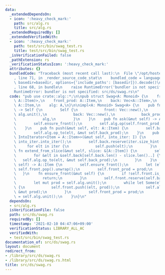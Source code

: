```yaml
---
data:
  _extendedDependsOn:
  - icon: ':heavy_check_mark:'
    path: src/alg.rs
    title: src/alg.rs
  _extendedRequiredBy: []
  _extendedVerifiedWith:
  - icon: ':heavy_check_mark:'
    path: test/src/bin/swag_test.rs
    title: test/src/bin/swag_test.rs
  _isVerificationFailed: false
  _pathExtension: rs
  _verificationStatusIcon: ':heavy_check_mark:'
  attributes: {}
  bundledCode: "Traceback (most recent call last):\n  File \"/opt/hostedtoolcache/Python/3.9.1/x64/lib/python3.9/site-packages/onlinejudge_verify/documentation/build.py\"\
    , line 71, in _render_source_code_stat\n    bundled_code = language.bundle(stat.path,\
    \ basedir=basedir, options={'include_paths': [basedir]}).decode()\n  File \"/opt/hostedtoolcache/Python/3.9.1/x64/lib/python3.9/site-packages/onlinejudge_verify/languages/user_defined.py\"\
    , line 68, in bundle\n    raise RuntimeError('bundler is not specified: {}'.format(path.as_posix()))\n\
    RuntimeError: bundler is not specified: src/ds/swag.rs\n"
  code: "pub use crate::alg::*;\n\npub struct Swag<A: Monoid> {\n    front: Vec<(A::Item,\
    \ A::Item)>,\n    front_prod: A::Item,\n    back: Vec<A::Item>,\n    back_prod:\
    \ A::Item,\n    alg: A,\n}\n\nimpl<A: Monoid> Swag<A> {\n    pub fn new(alg: A)\
    \ -> Self {\n        Self {\n            front: Vec::new(),\n            front_prod:\
    \ alg.unit(),\n            back: Vec::new(),\n            back_prod: alg.unit(),\n\
    \            alg,\n        }\n    }\n    pub fn ask(&mut self) -> A::Item {\n\
    \        self.ensure_front();\n        self.alg.op(self.front_prod, self.back_prod)\n\
    \    }\n    pub fn push(&mut self, elt: A::Item) {\n        self.back.push(elt);\n\
    \        self.alg.op_to(elt, &mut self.back_prod);\n    }\n    pub fn extend<I:\
    \ IntoIterator<Item = A::Item>>(&mut self, into_iter: I) {\n        let iter =\
    \ into_iter.into_iter();\n        self.back.reserve(iter.size_hint().0);\n   \
    \     for elt in iter {\n            self.push(elt);\n        }\n    }\n    pub\
    \ fn extend_from_slice(&mut self, slice: &[A::Item]) {\n        self.back.extend_from_slice(slice);\n\
    \        for &elt in &self.back[self.back.len() - slice.len()..] {\n         \
    \   self.alg.op_to(elt, &mut self.back_prod);\n        }\n    }\n    pub fn pop(&mut\
    \ self) -> A::Item {\n        self.ensure_front();\n        let (elt, prod) =\
    \ self.front.pop().unwrap();\n        self.front_prod = prod;\n        elt\n \
    \   }\n    fn ensure_front(&mut self) {\n        if !self.front.is_empty() {\n\
    \            return;\n        }\n        self.front.reserve(self.back.len());\n\
    \        let mut prod = self.alg.unit();\n        while let Some(elt) = self.back.pop()\
    \ {\n            self.front.push((elt, prod));\n            self.alg.op_to(elt,\
    \ &mut prod);\n        }\n        self.front_prod = prod;\n        self.back_prod\
    \ = self.alg.unit();\n    }\n}\n"
  dependsOn:
  - src/alg.rs
  isVerificationFile: false
  path: src/ds/swag.rs
  requiredBy: []
  timestamp: '2021-02-10 04:47:06+09:00'
  verificationStatus: LIBRARY_ALL_AC
  verifiedWith:
  - test/src/bin/swag_test.rs
documentation_of: src/ds/swag.rs
layout: document
redirect_from:
- /library/src/ds/swag.rs
- /library/src/ds/swag.rs.html
title: src/ds/swag.rs
---
```

